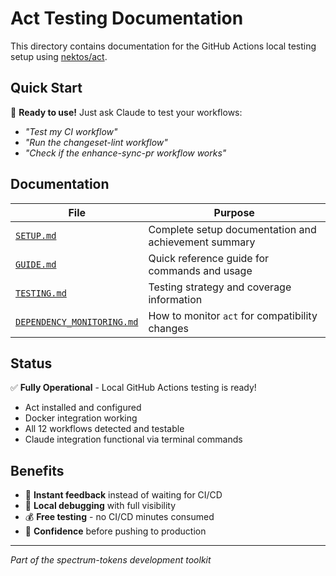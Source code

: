 # Act Testing Documentation

This directory contains documentation for the GitHub Actions local testing setup using [nektos/act](https://github.com/nektos/act).

## Quick Start

🚀 **Ready to use!** Just ask Claude to test your workflows:

- _"Test my CI workflow"_
- _"Run the changeset-lint workflow"_
- _"Check if the enhance-sync-pr workflow works"_

## Documentation

| File                                                     | Purpose                                              |
| -------------------------------------------------------- | ---------------------------------------------------- |
| [`SETUP.md`](./SETUP.md)                                 | Complete setup documentation and achievement summary |
| [`GUIDE.md`](./GUIDE.md)                                 | Quick reference guide for commands and usage         |
| [`TESTING.md`](./TESTING.md)                             | Testing strategy and coverage information            |
| [`DEPENDENCY_MONITORING.md`](./DEPENDENCY_MONITORING.md) | How to monitor `act` for compatibility changes       |

## Status

✅ **Fully Operational** - Local GitHub Actions testing is ready!

- Act installed and configured
- Docker integration working
- All 12 workflows detected and testable
- Claude integration functional via terminal commands

## Benefits

- 🚀 **Instant feedback** instead of waiting for CI/CD
- 🐛 **Local debugging** with full visibility
- 💰 **Free testing** - no CI/CD minutes consumed
- 🎯 **Confidence** before pushing to production

---

_Part of the spectrum-tokens development toolkit_
